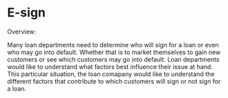 # E-sign

Overview: 

Many loan departments need to determine who will sign for a loan or even who may go into default. Whether that is to market themselves to gain new customers or see which customers may go into default. Loan departments would like to understand what factors best influence their issue at hand. This particular situation, the loan comapany would like to understand the different factors that contribute to which customers will sign or not sign for a loan. 
